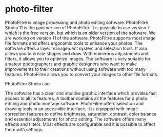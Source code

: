 # photo-filter


PhotoFiltre is image processing and photo editing software. PhotoFiltre Studio 11 is the paid version of PhotoFiltre. It is possible to use version 7 which is the free version, but which is an older version of the software. We are working on version 11 of the software. PhotoFiltre supports most image file formats and offers ergonomic tools to enhance your photos. The software offers a layer management system and selection tools. It also allows you to create shapes and draw. With numerous adjustments and filters, it allows you to optimize images. The software is very suitable for amateur photographers and graphic designers who want to make improvements to their creations without using software with too many features. PhotoFiltre allows you to convert your images to other file formats.



PhotoFiltre Studio use 

The software has a clear and intuitive graphic interface which provides fast access to all its features. A toolbar contains all the  features for a photo editing and photo montage software. PhotoFiltre offers selection and drawing tools in an accessible interface. It is equipped with image correction features to define brightness, saturation, contrast, color balance and essential adjustments for photo editing. The software offers many effects and filters. Most effects are configurable and it is possible to affect them with settings.
